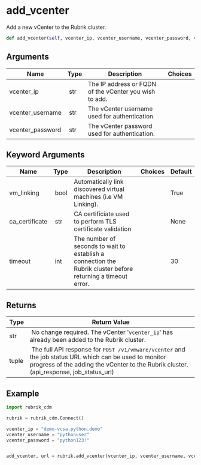 # add_vcenter

Add a new vCenter to the Rubrik cluster.

```py
def add_vcenter(self, vcenter_ip, vcenter_username, vcenter_password, vm_linking=True, ca_certificate=None, timeout=30):
```

## Arguments

| Name        | Type | Description                                                                 | Choices |
|-------------|------|-----------------------------------------------------------------------------|---------|
| vcenter_ip  | str | The IP address or FQDN of the vCenter you wish to add. |  |
| vcenter_username  | str | The vCenter username used for authentication. |  |
| vcenter_password  | str | The vCenter password used for authentication. |  |

## Keyword Arguments

| Name        | Type | Description                                                                 | Choices | Default |
|-------------|------|-----------------------------------------------------------------------------|---------|---------|
| vm_linking  | bool | Automatically link discovered virtual machines (i.e VM Linking).  |  | True |
| ca_certificate  | str | CA certificiate used to perform TLS certificate validation  |  | None |
| timeout  | int | The number of seconds to wait to establish a connection the Rubrik cluster before returning a timeout error.  |  | 30 |

## Returns

| Type | Return Value                                                                                  |
|------|-----------------------------------------------------------------------------------------------|
| str | No change required. The vCenter '`vcenter_ip`' has already been added to the Rubrik cluster. |
| tuple | The full API response for `POST /v1/vmware/vcenter` and the job status URL which can be used to monitor progress of the adding the vCenter to the Rubrik cluster. (api_response, job_status_url) |



## Example

```py
import rubrik_cdm

rubrik = rubrik_cdm.Connect()

vcenter_ip = "demo-vcsa.python.demo"
vcenter_username = "pythonuser"
vcenter_password = "python123!"


add_vcenter, url = rubrik.add_vcenter(vcenter_ip, vcenter_username, vcenter_password)

```
